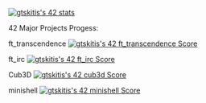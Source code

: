 
[![gtskitis's 42 stats](https://badge42.coday.fr/api/v2/clyhrkseb3865301p4kzho7wiz/stats?cursusId=21&coalitionId=219)](https://github.com/Coday-meric/badge42)


42 Major Projects Progess:

ft_transcendence [![gtskitis's 42 ft_transcendence Score](https://badge42.coday.fr/api/v2/clyhrkseb3865301p4kzho7wiz/project/3766085)](https://github.com/Coday-meric/badge42)

ft_irc [![gtskitis's 42 ft_irc Score](https://badge42.coday.fr/api/v2/clyhrkseb3865301p4kzho7wiz/project/3732801)](https://github.com/Coday-meric/badge42)

Cub3D [![gtskitis's 42 cub3d Score](https://badge42.coday.fr/api/v2/clyhrkseb3865301p4kzho7wiz/project/3672225)](https://github.com/Coday-meric/badge42)

minishell [![gtskitis's 42 minishell Score](https://badge42.coday.fr/api/v2/clyhrkseb3865301p4kzho7wiz/project/3542014)](https://github.com/Coday-meric/badge42)

